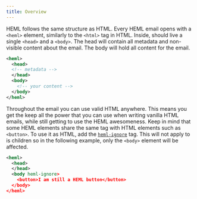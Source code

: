 ```yaml
---
title: Overview
---
```



HEML follows the same structure as HTML. Every HEML email opens with a `<heml>` element, similarly to the `<html>` tag in HTML. Inside, should live a single `<head>` and a `<body>`. The head will contain all metadata and non-visible content about the email. The body will hold all content for the email.

```xml
<heml>
  <head>
  <!-- metadata -->
  </head>
  <body>
    <!-- your content -->
  </body>
</heml>
```

Throughout the email you can use valid HTML anywhere. This means you get the keep all the power that you can use when writing vanilla HTML emails, while still getting to use the HEML awesomeness. Keep in mind that some HEML elements share the same tag with HTML elements such as `<button>`. To use it as HTML, add the [`heml-ignore`](/docs/elements/overview#overlapping-heml-and-html) tag. This will not apply to is children so in the following example, only the `<body>` element will be affected.

```xml
<heml>
  <head>
  </head>
  <body heml-ignore>
    <button>I am still a HEML button</button>
  </body>
</heml>
```